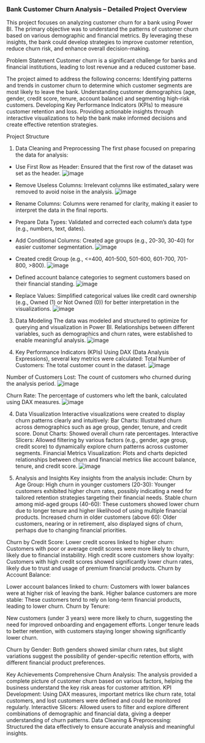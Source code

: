 
### Bank Customer Churn Analysis – Detailed Project Overview
This project focuses on analyzing customer churn for a bank using Power BI. 
The primary objective was to understand the patterns of customer churn based on various demographic and financial metrics. 
By leveraging these insights, the bank could develop strategies to improve customer retention, reduce churn risk, and enhance overall decision-making.

Problem Statement
Customer churn is a significant challenge for banks and financial institutions, 
leading to lost revenue and a reduced customer base. 

The project aimed to address the following concerns:
Identifying patterns and trends in customer churn to determine which customer segments are most likely to leave the bank.
Understanding customer demographics (age, gender, credit score, tenure, account balance) and segmenting high-risk customers.
Developing Key Performance Indicators (KPIs) to measure customer retention and loss.
Providing actionable insights through interactive visualizations to help the bank make informed decisions and create effective retention strategies.


Project Structure
1. Data Cleaning and Preprocessing
The first phase focused on preparing the data for analysis:
- Use First Row as Header: Ensured that the first row of the dataset was set as the header.
![image](https://github.com/user-attachments/assets/21d70a4e-33d8-4652-8a71-e831381c877d)
- Remove Useless Columns: Irrelevant columns like estimated_salary were removed to avoid noise in the analysis.
![image](https://github.com/user-attachments/assets/e9eeaf80-3719-4341-97ef-369769397466)
- Rename Columns: Columns were renamed for clarity, making it easier to interpret the data in the final reports.
- Prepare Data Types: Validated and corrected each column’s data type (e.g., numbers, text, dates).
- Add Conditional Columns:
Created age groups (e.g., 20-30, 30-40) for easier customer segmentation.
![image](https://github.com/user-attachments/assets/4ef6379d-e3f6-45e5-aba7-d5f835928af9)

- Created credit Group (e.g., <=400, 401-500, 501-600, 601-700, 701-800, >800).
![image](https://github.com/user-attachments/assets/75959722-1bd7-4a17-8893-64aea767bf26)

- Defined account balance categories to segment customers based on their financial standing.
![image](https://github.com/user-attachments/assets/3999efdd-b384-4a5a-8c67-021b14e1a672)

- Replace Values: Simplified categorical values like credit card ownership (e.g., Owned (1) or Not Owned (0)) for better interpretation in the visualizations.
![image](https://github.com/user-attachments/assets/6ec48a39-10b2-40d2-a23a-038dacc236a3)


3. Data Modeling
The data was modeled and structured to optimize for querying and visualization in Power BI. Relationships between different variables, such as demographics and churn rates, were established to enable meaningful analysis.
![image](https://github.com/user-attachments/assets/c7de9036-a220-422d-a7fb-67ef76ead67b)


5. Key Performance Indicators (KPIs)
Using DAX (Data Analysis Expressions), several key metrics were calculated:
Total Number of Customers: The total customer count in the dataset.
![image](https://github.com/user-attachments/assets/abb954d4-d888-4a81-adbb-79b52c958d78)

Number of Customers Lost: The count of customers who churned during the analysis period.
![image](https://github.com/user-attachments/assets/de6ef988-d782-4b70-88cf-7e3f456e32da)

Churn Rate: The percentage of customers who left the bank, calculated using DAX measures.
![image](https://github.com/user-attachments/assets/6bab089e-b112-4872-b6cb-a50376fd6fc0)

4. Data Visualization
Interactive visualizations were created to display churn patterns clearly and intuitively:
Bar Charts: Illustrated churn across demographics such as age group, gender, tenure, and credit score.
Donut Charts: Showed overall churn rate percentages.
Interactive Slicers: Allowed filtering by various factors (e.g., gender, age group, credit score) to dynamically explore churn patterns across customer segments.
Financial Metrics Visualization: Plots and charts depicted relationships between churn and financial metrics like account balance, tenure, and credit score.
![image](https://github.com/user-attachments/assets/6bec11c4-db65-4816-a83a-104a984f8bc8)


6. Analysis and Insights
Key insights from the analysis include:
Churn by Age Group:
High churn in younger customers (20-30): Younger customers exhibited higher churn rates, possibly indicating a need for tailored retention strategies targeting their financial needs.
Stable churn among mid-aged groups (40-60): These customers showed lower churn due to longer tenure and higher likelihood of using multiple financial products.
Increased churn in older customers (above 60): Older customers, nearing or in retirement, also displayed signs of churn, perhaps due to changing financial priorities.

Churn by Credit Score:
Lower credit scores linked to higher churn: Customers with poor or average credit scores were more likely to churn, likely due to financial instability.
High credit score customers show loyalty: Customers with high credit scores showed significantly lower churn rates, likely due to trust and usage of premium financial products.
Churn by Account Balance:

Lower account balances linked to churn: Customers with lower balances were at higher risk of leaving the bank.
Higher balance customers are more stable: These customers tend to rely on long-term financial products, leading to lower churn.
Churn by Tenure:

New customers (under 3 years) were more likely to churn, suggesting the need for improved onboarding and engagement efforts.
Longer tenure leads to better retention, with customers staying longer showing significantly lower churn.

Churn by Gender:
Both genders showed similar churn rates, but slight variations suggest the possibility of gender-specific retention efforts, with different financial product preferences.

Key Achievements
Comprehensive Churn Analysis: The analysis provided a complete picture of customer churn based on various factors, helping the business understand the key risk areas for customer attrition.
KPI Development: Using DAX measures, important metrics like churn rate, total customers, and lost customers were defined and could be monitored regularly.
Interactive Slicers: Allowed users to filter and explore different combinations of demographic and financial data, giving a deeper understanding of churn patterns.
Data Cleaning & Preprocessing: Structured the data effectively to ensure accurate analysis and meaningful insights.
